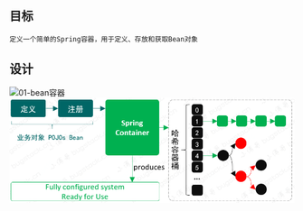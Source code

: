 ## 目标
    定义一个简单的Spring容器，用于定义、存放和获取Bean对象
    
## 设计
![01-bean容器](https://bugstack.cn/assets/images/spring/spring-2-01.png)
![avatar](../images/spring-2-01.png)
